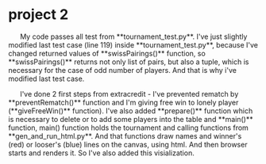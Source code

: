 
# project 2

<p>&nbsp;&nbsp;&nbsp;&nbsp;&nbsp;&nbsp;My code passes all test from **tournament_test.py**. I've just slightly
modified last test case (line 119) inside **tournament_test.py**,
because I've changed returned values of **swissPairings()** function,
so **swissPairings()** returns not only list of pairs, but also a tuple, which is necessary for 
the case of odd number of players. And that is why i've modified last test case.
</p>
<p>&nbsp;&nbsp;&nbsp;&nbsp;&nbsp;&nbsp;I've done 2 first steps from extracredit - I've prevented rematch by **preventRematch()** function and  I'm giving free win to lonely player (**giveFreeWin()** function).
I've also added **prepare()** function which is necessary to delete or to add some players into the
table and **main()** function, main() function holds the tournament and calling functions from 
**gen_and_run_html.py**. And that functions draw names and winner's (red)  or looser's (blue) lines on
the canvas, using html. And then browser starts and renders it. So I've also added this visialization.
</p>
